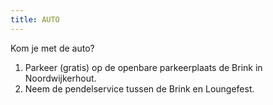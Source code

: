 ```yaml
---
title: AUTO
---
```

Kom je met de auto? 

1. Parkeer (gratis) op de openbare parkeerplaats de Brink in Noordwijkerhout. 
2. Neem de pendelservice tussen de Brink en Loungefest.